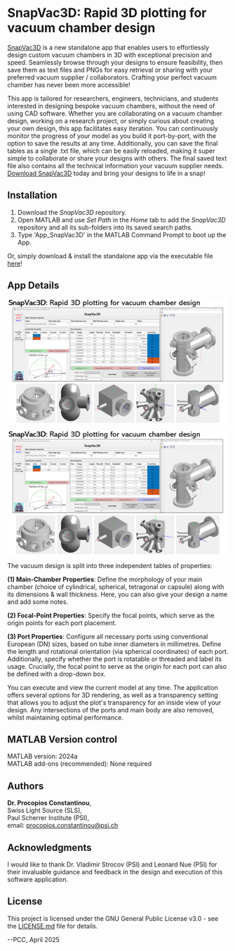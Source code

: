 # SnapVac3D: Rapid 3D plotting for vacuum chamber design

[SnapVac3D](https://github.com/c0deta1ker/SnapVac3D) is a new standalone app that enables users to effortlessly design custom vacuum chambers in 3D with exceptional precision and speed. Seamlessly browse through your designs to ensure feasibility, then save them as text files and PNGs for easy retrieval or sharing with your preferred vacuum supplier / collaborators. Crafting your perfect vacuum chamber has never been more accessible!

This app is tailored for researchers, engineers, technicians, and students interested in designing bespoke vacuum chambers, without the need of using CAD software. Whether you are collaborating on a vacuum chamber design, working on a research project, or simply curious about creating your own design, this app facilitates easy iteration. You can continuously monitor the progress of your model as you build it port-by-port, with the option to save the results at any time. Additionally, you can save the final tables as a single .txt file, which can be easily reloaded, making it super simple to collaborate or share your designs with others. The final saved text file also contains all the technical information your vacuum supplier needs. [Download SnapVac3D](https://github.com/c0deta1ker/SnapVac3D/releases/download/v1.0/SnapVac3D_Installer_Web.exe) today and bring your designs to life in a snap!  


## Installation  
1. Download the *SnapVac3D* repository.
2. Open MATLAB and use *Set Path* in the *Home* tab to add the *SnapVac3D* repository and all its sub-folders into its saved search paths.
3. Type 'App_SnapVac3D' in the MATLAB Command Prompt to boot up the  App.

Or, simply download & install the standalone app via the executable file [here](https://github.com/c0deta1ker/SnapVac3D/releases/download/v1.0/SnapVac3D_Installer_Web.exe)!    

## App Details
![App_MatBase](SnapVac3D-v1.0/ReadMeImages/App_SnapVac3D.png)   

[![IMAGE ALT TEXT HERE](SnapVac3D-v1.0/ReadMeImages/App_SnapVac3D.png)](https://www.youtube.com/watch?v=AkeFXAnLPO8&ab_channel=pr0cop1)   


The vacuum design is split into three independent tables of properties:  

**(1) Main-Chamber Properties**: Define the morphology of your main chamber (choice of cylindrical, spherical, tetragonal or capsule) along with its dimensions & wall thickness. Here, you can also give your design a name and add some notes.  

**(2) Focal-Point Properties**: Specify the focal points, which serve as the origin points for each port placement.  

**(3) Port Properties**: Configure all necessary ports using conventional European (DN) sizes, based on tube inner diameters in millimetres. Define the length and rotational orientation (via spherical coordinates) of each port. Additionally, specify whether the port is rotatable or threaded and label its usage. Crucially, the focal point to serve as the origin for each port can also be defined with a drop-down box.     


You can execute and view the current model at any time. The application offers several options for 3D rendering, as well as a transparency setting that allows you to adjust the plot's transparency for an inside view of your design. Any intersections of the ports and main body are also removed, whilst maintaining optimal performance.    


## MATLAB Version control  
MATLAB version:   2024a  
MATLAB add-ons (recommended): None required


## Authors
**Dr. Procopios Constantinou**,  
Swiss Light Source (SLS),  
Paul Scherrer Institute (PSI),  
email: procopios.constantinou@psi.ch


## Acknowledgments
I would like to thank Dr. Vladimir Strocov (PSI) and Leonard Nue (PSI) for their invaluable guidance and feedback in the design and execution of this software application.


## License  
This project is licensed under the GNU General Public License v3.0 - see the [LICENSE.md](LICENSE.md) file for details. 

--PCC, April 2025


